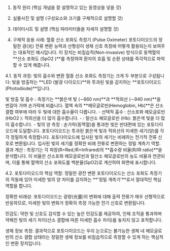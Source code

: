 1. 동작 원리 (핵심 개념을 잘 설명하고 있는 동영상을 넣을 것)


2. 실물사진 및 설명 (구성요소와 크기를 구체적으로 설명할 것)

 
3. 데이터시트 및 설명 (핵심 파라미터들을 자세히 설명할 것)

  
4. 구체적 응용 사례: 혈중 산소 포화도 측정기 (Pulse Oximeter) 
포토다이오드의 정밀한 광(光) 전류 변환 능력과 선형성이 생체 신호 측정에 어떻게 활용되는지 보여주는 대표적인 예시입니다. 이 장치는 비침습적(Non-invasive) 방식으로 동맥혈의 **산소 포화도 (SpO2 )**를 측정하여 환자의 호흡 및 순환 상태를 즉각적으로 파악할 수 있게 해줍니다.

4.1. 동작 과정: 빛의 흡수와 변환
혈중 산소 포화도 측정기는 크게 두 부분으로 구성됩니다: 빛을 방출하는 **LED (발광 다이오드)**와 투과된 빛을 감지하는 **포토다이오드(Photodiode)**입니다.


빛 방출 및 흡수 : 측정기는 **붉은색 빛 (∼660 nm)**과 **적외선 (∼940 nm)**을 번갈아 가며 손가락에 비춥니다. 혈액 속의 **헤모글로빈(Hemoglobin, Hb)**은 산소 결합 여부에 따라 두 빛에 대한 흡수율이 다릅니다.	-
선택적 흡수	: 산소포화 헤모글로빈 (HbO2 ): 적외선을 더 많이 흡수합니다.	-
                : 탈산소 헤모글로빈 (Hb): 붉은색 빛을 더 많이 흡수합니다.	-
빛의 양 측정	: 손가락(동맥혈)을 통과한 빛은 반대편에 있는 포토다이오드에 도달합니다. 포토다이오드는 투과된 붉은색 빛과 적외선의 미세한 세기(양)를 각각 정밀하게 측정합니다. 포토다이오드에 입사된 빛의 세기는 비례하는 전기적 전류 신호로 변환됩니다.	입사된 빛의 세기를 정확한 비례 전류로 변환하는 정밀 계측기 역할.
결과 계산 : 측정기는 각 파장(R=Red,IR=Infrared)의 **흡수량 비율(R/IR ratio)**을 분석합니다. 이 비율은 산소포화 헤모글로빈과 탈산소 헤모글로빈의 농도 비율과 연관되며, 이를 통해 혈액의 산소 포화도를 백분율(SpO2)로 계산하여 화면에 표시합니다.

4.2. 포토다이오드의 핵심 역할: 정밀한 광전 변환
포토다이오드는 산소 포화도 측정기의 작동에 있어 미세한 빛의 양 차이를 감지하는 **'정밀 계측기'**로서 절대적인 핵심 역할을 합니다.

정확한 비례성: 포토다이오드는 광량(光量)의 변화에 대해 출력 전류가 매우 선형적으로 반응하므로, 미세한 빛의 변화가 정확히 측정 가능한 전기 신호로 변환됩니다.

민감도: 약한 빛 신호도 감지할 수 있는 높은 민감도를 제공하여, 인체 조직을 통과하며 약해진 빛의 세기 차이(산소 결합에 따른 미세한 흡수 차이)를 놓치지 않고 포착합니다.

생체 정보 측정: 결과적으로 포토다이오드는 우리 눈으로는 불가능한 생체 내 헤모글로빈의 산소 결합 상태라는 정밀한 생체 정보를 비침습적으로 측정할 수 있게 하는 핵심적인 변환 장치입니다.

 
